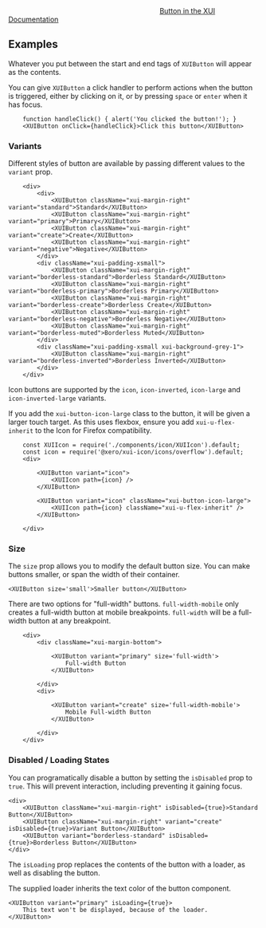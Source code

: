<div class="xui-margin-vertical">
		<svg focusable="false" class="xui-icon xui-icon-inline xui-icon-large xui-icon-color-blue">
			<use xlink:href="#xui-icon-bookmark" role="presentation"/>
		</svg>
		<a href="../section-building-blocks-buttons.html#buttons">Button in the XUI Documentation</a>
</div>

## Examples

Whatever you put between the start and end tags of `XUIButton` will appear as the contents.

You can give `XUIButton` a click handler to perform actions when the button is triggered, either by clicking on it, or by pressing `space` or `enter` when it has focus.

```
	function handleClick() { alert('You clicked the button!'); }
	<XUIButton onClick={handleClick}>Click this button</XUIButton>
```

### Variants

Different styles of button are available by passing different values to the `variant` prop.

```
	<div>
		<div>
			<XUIButton className="xui-margin-right" variant="standard">Standard</XUIButton>
			<XUIButton className="xui-margin-right" variant="primary">Primary</XUIButton>
			<XUIButton className="xui-margin-right" variant="create">Create</XUIButton>
			<XUIButton className="xui-margin-right" variant="negative">Negative</XUIButton>
		</div>
		<div className="xui-padding-xsmall">
			<XUIButton className="xui-margin-right" variant="borderless-standard">Borderless Standard</XUIButton>
			<XUIButton className="xui-margin-right" variant="borderless-primary">Borderless Primary</XUIButton>
			<XUIButton className="xui-margin-right" variant="borderless-create">Borderless Create</XUIButton>
			<XUIButton className="xui-margin-right" variant="borderless-negative">Borderless Negative</XUIButton>
			<XUIButton className="xui-margin-right" variant="borderless-muted">Borderless Muted</XUIButton>
		</div>
		<div className="xui-padding-xsmall xui-background-grey-1">
			<XUIButton className="xui-margin-right" variant="borderless-inverted">Borderless Inverted</XUIButton>
		</div>
	</div>
```

Icon buttons are supported by the `icon`, `icon-inverted`, `icon-large` and `icon-inverted-large` variants.

If you add the `xui-button-icon-large` class to the button, it will be given a larger touch target.
As this uses flexbox, ensure you add `xui-u-flex-inherit` to the Icon for Firefox compatibility.

```
	const XUIIcon = require('./components/icon/XUIIcon').default;
	const icon = require('@xero/xui-icon/icons/overflow').default;
	<div>

		<XUIButton variant="icon">
			<XUIIcon path={icon} />
		</XUIButton>

		<XUIButton variant="icon" className="xui-button-icon-large">
			<XUIIcon path={icon} className="xui-u-flex-inherit" />
		</XUIButton>

	</div>
```

### Size

The `size` prop allows you to modify the default button size. You can make buttons smaller, or span the width of their container.

```
<XUIButton size='small'>Smaller button</XUIButton>
```

There are two options for "full-width" buttons. `full-width-mobile` only creates a full-width button at mobile breakpoints. `full-width` will be a full-width button at any breakpoint.

```
	<div>
		<div className="xui-margin-bottom">

			<XUIButton variant="primary" size='full-width'>
				Full-width Button
			</XUIButton>

		</div>
		<div>

			<XUIButton variant="create" size='full-width-mobile'>
				Mobile Full-width Button
			</XUIButton>

		</div>
	</div>
```

### Disabled / Loading States

You can programatically disable a button by setting the `isDisabled` prop to `true`. This will prevent interaction, including preventing it gaining focus.

```
<div>
	<XUIButton className="xui-margin-right" isDisabled={true}>Standard Button</XUIButton>
	<XUIButton className="xui-margin-right" variant="create" isDisabled={true}>Variant Button</XUIButton>
	<XUIButton variant="borderless-standard" isDisabled={true}>Borderless Button</XUIButton>
</div>
```

The `isLoading` prop replaces the contents of the button with a loader, as well as disabling the button.

The supplied loader inherits the text color of the button component.

```
<XUIButton variant="primary" isLoading={true}>
	This text won't be displayed, because of the loader.
</XUIButton>
```

